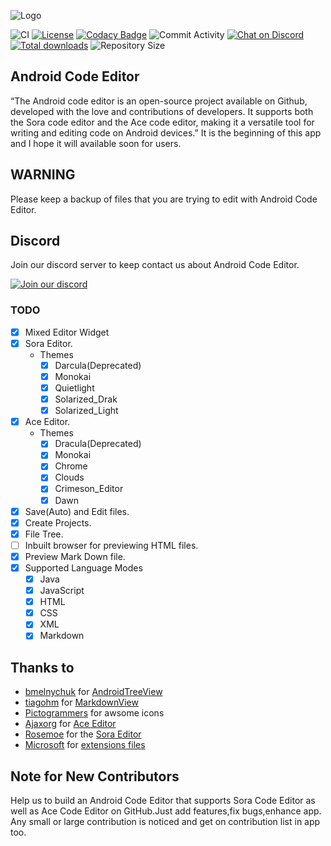 ![Logo](/assets/description.jpg)

![CI](https://github.com/TS-Code-Editor/Android-Code-Editor/actions/workflows/android.yml/badge.svg)
[![License](https://img.shields.io/github/license/TS-Code-Editor/Android-Code-Editor)](https://github.com/TS-Code-Editor/Android-Code-Editor/blob/main/LICENSE)
[![Codacy Badge](https://app.codacy.com/project/badge/Grade/94a4082a551c496cae031bcdb6f2040d)](https://codacy.com/gh/TS-Code-Editor/Android-Code-Editor/dashboard)
![Commit Activity](https://img.shields.io/github/commit-activity/m/TS-Code-Editor/Android-Code-Editor)
[![Chat on Discord](https://img.shields.io/discord/1069271293150625853)](https://discord.gg/RM5qaZs4kd)
[![Total downloads](https://img.shields.io/github/downloads/TS-Code-Editor/Android-Code-Editor/total)](https://github.com/TS-Code-Editor/Android-Code-Editor/releases)
![Repository Size](https://img.shields.io/github/repo-size/TS-Code-Editor/Android-Code-Editor)

## Android Code Editor
“The Android code editor is an open-source project available on Github, developed with the love and contributions of developers. It supports both the Sora code editor and the Ace code editor, making it a versatile tool for writing and editing code on Android devices.”
It is the beginning of this app and I hope it will available soon for users.

## WARNING
Please keep a backup of files that you are trying to edit with Android Code Editor.

## Discord
Join our discord server to keep contact us about Android Code Editor.

[![Join our discord](https://invidget.switchblade.xyz/RM5qaZs4kd)](https://discord.gg/RM5qaZs4kd)

### TODO
- [x] Mixed Editor Widget
- [x] Sora Editor.
    - Themes
        - [x] Darcula(Deprecated)
        - [x] Monokai
        - [x] Quietlight
        - [x] Solarized_Drak
        - [x] Solarized_Light
- [x] Ace Editor.
    - Themes
        - [x] Dracula(Deprecated)
        - [x] Monokai
        - [x] Chrome
        - [x] Clouds
        - [x] Crimeson_Editor
        - [x] Dawn
- [x] Save(Auto) and Edit files.
- [x] Create Projects.
- [x] File Tree.
- [ ] Inbuilt browser for previewing HTML files.
- [x] Preview Mark Down file.
- [x] Supported Language Modes
    - [x] Java
    - [x] JavaScript
    - [x] HTML
    - [x] CSS
    - [x] XML
    - [x] Markdown

## Thanks to
- [bmelnychuk](https://github.com/bmelnychuk) for [AndroidTreeView](https://github.com/bmelnychuk/AndroidTreeView)
- [tiagohm](https://github.com/tiagohm) for [MarkdownView](https://github.com/tiagohm/MarkdownView)
- [Pictogrammers](https://pictogrammers.com/) for awsome icons
- [Ajaxorg](https://github.com/ajaxorg) for [Ace Editor](https://github.com/ajaxorg/ace)
- [Rosemoe](https://github.com/Rosemoe) for the [Sora Editor](https://github.com/Rosemoe/sora-editor)
- [Microsoft](https://github.com/microsoft) for [extensions files](https://github.com/microsoft/vscode/tree/main/extensions)

## Note for New Contributors
Help us to build an Android Code Editor that supports Sora Code Editor as well as Ace Code Editor on GitHub.Just add features,fix bugs,enhance app.
Any small or large contribution is noticed and get on contribution list in app too.
